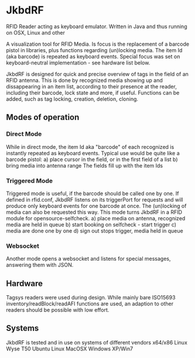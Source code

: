 # JkbdRF
RFID Reader acting as keyboard emulator. Written in Java and thus running on OSX, Linux and other

A visualization tool for RFID Media. Is focus is the replacement of a barcode pistol in 
libraries, plus functions regarding (un)locking media. The item Id (aka barcode) is repeated as keyboard events.
Special focus was set on keyboard-neutral implementation - see hardware list below.
 
JkbdRF is designed for quick and precise overview of tags in the field of an RFID antenna. 
This is done by recognized media showing up and dissappearing in an item list, 
according to their presence at the reader,  
including their barcode, lock state and more, if useful.
Functions can be added, such as tag locking, creation, deletion, cloning.

## Modes of operation

### Direct Mode
While in direct mode, the item Id aka "barcode" of each recognized is instantly repeated as keyboard events.
Typical use would be quite like a barcode pistol:
a) place cursor in the field, or in the first field of a list
b) bring media into antenna range
The fields fill up with the item Ids

### Triggered Mode
Triggered mode is useful, if the barcode should be called one by one.
If defined in rfid.conf, JkbdRF listens on its triggerPort for requests and will produce only keyboard events 
for one barcode at once. The (un)locking of media can also be requested this way.
This mode turns JkbdRF in a RFID module for opensource-selfcheck.
a) place media on antenna, recognized media are held in queue
b) start booking on selfcheck - start trigger 
c) media are done one by one
d) sign out stops trigger, media held in queue

### Websocket
Another mode opens a websocket and listens for special messages, answering them with JSON.


## Hardware
Tagsys readers were used during design.
While mainly bare ISO15693 inventory/readBlock/readAFI functions are used, 
an adaption to other readers should be possible with low effort.  

## Systems
JkbdRF is tested and in use on systems of different vendors 
x64/x86 Linux
Wyse T50 Ubuntu Linux
MacOSX
Windows XP/Win7
